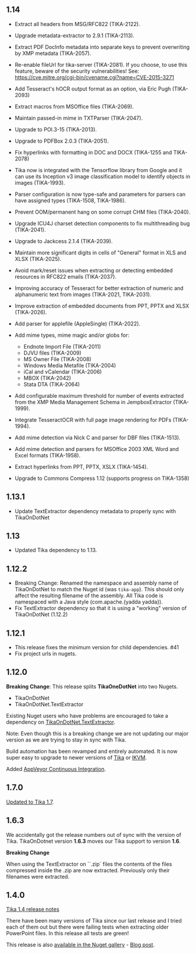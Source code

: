 ## 1.14

- Extract all headers from MSG/RFC822 (TIKA-2122).

- Upgrade metadata-extractor to 2.9.1 (TIKA-2113).

- Extract PDF DocInfo metadata into separate keys to prevent
    overwriting by XMP metadata (TIKA-2057).

- Re-enable fileUrl for tika-server (TIKA-2081).  If you choose,
    to use this feature, beware of the security vulnerabilities!
    See: https://cve.mitre.org/cgi-bin/cvename.cgi?name=CVE-2015-3271

- Add Tesseract's hOCR output format as an option, via Eric Pugh
    (TIKA-2093)

- Extract macros from MSOffice files (TIKA-2069).

- Maintain passed-in mime in TXTParser (TIKA-2047).

- Upgrade to POI.3-15 (TIKA-2013).

- Upgrade to PDFBox 2.0.3 (TIKA-2051).

- Fix hyperlinks with formatting in DOC and DOCX (TIKA-1255
    and TIKA-2078)

- Tika now is integrated with the Tensorflow library from Google 
    and it can use its Inception v3 image classification model to 
    identify objects in images (TIKA-1993).

- Parser configuration is now type-safe and parameters for parsers
    can have assigned types (TIKA-1508, TIKA-1986).

- Prevent OOM/permanent hang on some corrupt CHM files (TIKA-2040).

- Upgrade ICU4J charset detection components to fix multithreading
    bug (TIKA-2041).

- Upgrade to Jackcess 2.1.4 (TIKA-2039).

- Maintain more significant digits in cells of "General" format
    in XLS and XLSX (TIKA-2025).

- Avoid mark/reset issues when extracting or detecting embedded resources
    in RFC822 emails (TIKA-2037).

- Improving accuracy of Tesseract for better extraction of numeric 
    and alphanumeric text from images (TIKA-2021, TIKA-2031).

- Improve extraction of embedded documents from PPT, PPTX and XLSX
    (TIKA-2026).

- Add parser for applefile (AppleSingle) (TIKA-2022).

- Add mime types, mime magic and/or globs for:
   - Endnote Import File (TIKA-2011)
   - DJVU files (TIKA-2009)
   - MS Owner File (TIKA-2008)
   - Windows Media Metafile (TIKA-2004)
   - iCal and vCalendar (TIKA-2006)
   - MBOX (TIKA-2042)
   - Stata DTA (TIKA-2064)

- Add configurable maximum threshold for number of events extracted
    from the XMP Media Management Schema in JempboxExtractor (TIKA-1999).

- Integrate TesseractOCR with full page image rendering for PDFs (TIKA-1994).

- Add mime detection via Nick C and parser for DBF files (TIKA-1513).
  
- Add mime detection and parsers for MSOffice 2003 XML Word
    and Excel formats (TIKA-1958).

- Extract hyperlinks from PPT, PPTX, XSLX (TIKA-1454).

- Upgrade to Commons Compress 1.12 (supports progress on TIKA-1358)


## 1.13.1

- Update TextExtractor dependency metadata to properly sync with TikaOnDotNet

## 1.13

- Updated Tika dependency to 1.13.

## 1.12.2

- Breaking Change: Renamed the namespace and assembly name of TikaOnDotNet to match the Nuget id (was `tika-app`). This should only affect the resulting filename of the assembly. All Tika code is namespaced with a Java style (com.apache.{yadda yadda}).
- Fix TextExtractor dependency so that it is using a "working" version of TikaOnDotNet (1.12.2)

## 1.12.1

- This release fixes the minimum version for child dependencies. #41
- Fix project urls in nugets.

## 1.12.0

**Breaking Change**: This release splits **TikaOneDotNet** into two Nugets.
- TikaOnDotNet
- TikaOnDotNet.TextExtractor

Existing Nuget users who have problems are encouraged to take a dependency on [TikaOnDotNet.TextExtractor](https://www.nuget.org/packages/TikaOnDotNet.TextExtractor/).

Note: Even though this is a breaking change we are not updating our major version as we are trying to stay in sync with Tika.

Build automation has been revamped and entirely automated. It is now super easy to upgrade to newer versions of [Tika](http://tika.apache.org/) or [IKVM](http://www.ikvm.net).

Added [AppVeyor Continuous Integration](https://ci.appveyor.com/project/KevM/tikaondotnet).

## 1.7.0

[Updated to Tika 1.7](http://clarify.dovetailsoftware.com/kmiller/2015/02/06/tikaondotnet-now-supports-tika-1-7/).

## 1.6.3

We accidentally got the release numbers out of sync with the version of Tika. TikaOnDotnet version **1.6.3** moves our Tika support to version **1.6**.

**Breaking Change**

When using the TextExtractor on ``.zip` files the contents of the files compressed inside the .zip are now extracted. Previously only their filenames were extracted.

## 1.4.0

[Tika 1.4 release notes](http://tika.apache.org/1.4/)

There have been many versions of Tika since our last release and I tried each of them out but there were failing tests when extracting older PowerPoint files. In this release all tests are green!

This release is also [available in the Nuget gallery](https://nuget.org/packages/TikaOnDotNet/) - [Blog post](http://blogs.dovetailsoftware.com/blogs/kmiller/archive/2013/07/12/tikaondotnet-14-released-as-a-nuget).
